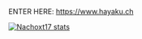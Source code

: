 ENTER HERE:
https://www.hayaku.ch

[![Nachoxt17 stats](https://github-readme-stats.vercel.app/api?username=Nachoxt17&hide=contribs&show_icons=true&theme=tokyonight)](#)
